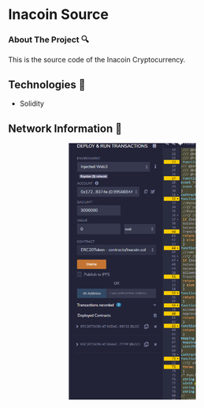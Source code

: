 # Inacoin Source

### About The Project :mag:
This is the source code of the Inacoin Cryptocurrency.

## Technologies :rocket:
<ul>
  <li>Solidity</ li>
</ul>

## Network Information :space_invader:
<p align="center">
  <img height="520" src="img/info.PNG" />
</p>

